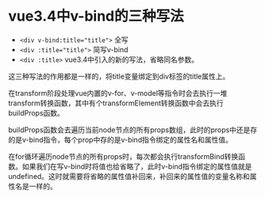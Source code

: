 # vue3.4中v-bind的三种写法
- `<div v-bind:title="title">` 全写
- `<div :title="title">` 简写v-bind
- `<div :title>` vue3.4中引入的新的写法，省略同名参数。

这三种写法的作用都是一样的，将title变量绑定到div标签的title属性上。

在transform阶段处理vue内置的v-for、v-model等指令时会去执行一堆transform转换函数，其中有个transformElement转换函数中会去执行buildProps函数。

buildProps函数会去遍历当前node节点的所有props数组，此时的props中还是存的是v-bind指令，每个prop中存的是v-bind指令绑定的属性名和属性值。

在for循环遍历node节点的所有props时，每次都会执行transformBind转换函数。如果我们在写v-bind时将值也给省略了，此时v-bind指令绑定的属性值就是undefined。这时就需要将省略的属性值补回来，补回来的属性值的变量名称和属性名是一样的。
